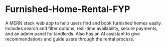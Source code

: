 # Furnished-Home-Rental-FYP
A MERN stack web app to help users find and book furnished homes easily. Includes search and filter options, real-time availability, secure payments, and an admin panel for landlords. Also has an AI assistant to give recommendations and guide users through the rental process.

